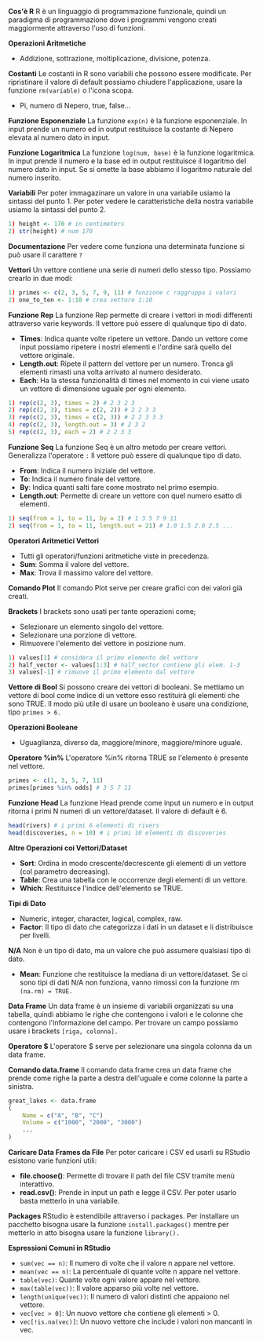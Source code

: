 **Cos'è R**
R è un linguaggio di programmazione funzionale, quindi un paradigma di programmazione dove i programmi vengono creati maggiormente attraverso l'uso di funzioni.

**Operazioni Aritmetiche**
- Addizione, sottrazione, moltiplicazione, divisione, potenza.

**Costanti**
Le costanti in R sono variabili che possono essere modificate. Per ripristinare il valore di default possiamo chiudere l'applicazione, usare la funzione `rm(variable)` o l'icona scopa.
- Pi, numero di Nepero, true, false...

**Funzione Esponenziale**
La funzione `exp(n)` è la funzione esponenziale. In input prende un numero ed in output restituisce la costante di Nepero elevata al numero dato in input.

**Funzione Logaritmica**
La funzione `log(num, base)` è la funzione logaritmica. In input prende il numero e la base ed in output restituisce il logaritmo del numero dato in input. Se si omette la base abbiamo
il logaritmo naturale del numero inserito.

**Variabili**
Per poter immagazinare un valore in una variabile usiamo la sintassi del punto 1.
Per poter vedere le caratteristiche della nostra variabile usiamo la sintassi del punto 2.

``` R
1) height <- 170 # in centimeters
2) str(height) # num 170
```

**Documentazione**
Per vedere come funziona una determinata funzione si può usare il carattere `?`

**Vettori**
Un vettore contiene una serie di numeri dello stesso tipo. Possiamo crearlo in due modi:

``` R
1) primes <- c(2, 3, 5, 7, 9, 11) # funzione c raggruppa i valori
2) one_to_ten <- 1:10 # crea vettore 1:10
```

**Funzione Rep**
La funzione Rep permette di creare i vettori in modi differenti attraverso varie keywords.
Il vettore può essere di qualunque tipo di dato.

- **Times**: Indica quante volte ripetere un vettore. Dando un vettore come input possiamo ripetere i nostri elementi e l'ordine sarà quello del vettore originale.
- **Length.out**: Ripete il pattern del vettore per un numero. Tronca gli elementi rimasti una volta arrivato al numero desiderato.
- **Each**: Ha la stessa funzionalità di times nel momento in cui viene usato un vettore di dimensione uguale per ogni elemento.

``` R
1) rep(c(2, 3), times = 2) # 2 3 2 3
2) rep(c(2, 3), times = c(2, 2)) # 2 2 3 3
3) rep(c(2, 3), times = c(2, 3)) # 2 2 3 3 3
4) rep(c(2, 3), length.out = 3) # 2 3 2
5) rep(c(2, 3), each = 2) # 2 2 3 3
```

**Funzione Seq**
La funzione Seq è un altro metodo per creare vettori. Generalizza l'operatore `:`
Il vettore può essere di qualunque tipo di dato.

- **From**: Indica il numero iniziale del vettore.
- **To**: Indica il numero finale del vettore.
- **By**: Indica quanti salti fare come mostrato nel primo esempio.
- **Length.out**: Permette di creare un vettore con quel numero esatto di elementi.

``` R
1) seq(from = 1, to = 11, by = 2) # 1 3 5 7 9 11
2) seq(from = 1, to = 11, length.out = 21) # 1.0 1.5 2.0 2.5 ...
```

**Operatori Aritmetici Vettori**
- Tutti gli operatori/funzioni aritmetiche viste in precedenza.
- **Sum**: Somma il valore del vettore.
- **Max**: Trova il massimo valore del vettore.

**Comando Plot**
Il comando Plot serve per creare grafici con dei valori già creati.

**Brackets**
I brackets sono usati per tante operazioni come;
- Selezionare un elemento singolo del vettore.
- Selezionare una porzione di vettore.
- Rimuovere l'elemento del vettore in posizione num.

``` R
1) values[1] # considera il primo elemento del vettore
2) half_vector <- values[1:3] # half_vector contiene gli elem. 1-3
3) values[-1] # rimuove il primo elemento dal vettore
```

**Vettore di Bool**
Si possono creare dei vettori di booleani. Se mettiamo un vettore di bool come indice di un vettore esso restituirà gli elementi che sono TRUE. Il modo più utile di usare un booleano è
usare una condizione, tipo `primes > 6.`

**Operazioni Booleane**
- Uguaglianza, diverso da, maggiore/minore, maggiore/minore uguale.

**Operatore %in%**
L'operatore %in% ritorna TRUE se l'elemento è presente nel vettore.

``` R
primes <- c(1, 3, 5, 7, 11)
primes[primes %in% odds] # 3 5 7 11
```

**Funzione Head**
La funzione Head prende come input un numero e in output ritorna i primi N numeri di un vettore/dataset. Il valore di default è 6.

``` R
head(rivers) # i primi 6 elementi di rivers
head(discoveries, n = 10) # i primi 10 elementi di discoveries
```

**Altre Operazioni coi Vettori/Dataset**
- **Sort**: Ordina in modo crescente/decrescente gli elementi di un vettore (col parametro decreasing).
- **Table**: Crea una tabella con le occorrenze degli elementi di un vettore.
- **Which**: Restituisce l'indice dell'elemento se TRUE.

**Tipi di Dato**
- Numeric, integer, character, logical, complex, raw.
- **Factor**: Il tipo di dato che categorizza i dati in un dataset e li distribuisce per livelli.

**N/A**
Non è un tipo di dato, ma un valore che può assumere qualsiasi tipo di dato.
- **Mean**: Funzione che restituisce la mediana di un vettore/dataset. Se ci sono tipi di dati N/A non funziona, vanno rimossi con la funzione rm `(na.rm) = TRUE.`

**Data Frame**
Un data frame è un insieme di variabili organizzati su una tabella, quindi abbiamo le righe che contengono i valori e le colonne che contengono l'informazione del campo. Per trovare
un campo possiamo usare i brackets `[riga, colonna].`

**Operatore $**
L'operatore $ serve per selezionare una singola colonna da un data frame.

**Comando data.frame**
Il comando data.frame crea un data frame che prende come righe la parte a destra dell'uguale e come colonne la parte a sinistra.

``` R
great_lakes <- data.frame
(
	Name = c("A", "B", "C")
	Volume = c("1000", "2000", "3000")
	...
)
```

**Caricare Data Frames da File**
Per poter caricare i CSV ed usarli su RStudio esistono varie funzioni utili:
- **file.choose()**: Permette di trovare il path del file CSV tramite menù interattivo.
- **read.csv()**: Prende in input un path e legge il CSV. Per poter usarlo basta metterlo in una variabile.

**Packages**
RStudio è estendibile attraverso i packages. Per installare un pacchetto bisogna usare 
la funzione `install.packages()` mentre per metterlo in atto bisogna usare la funzione `library().`

**Espressioni Comuni in RStudio**
- `sum(vec == n)`: Il numero di volte che il valore n appare nel vettore.
- `mean(vec == n)`: La percentuale di quante volte n appare nel vettore.
- `table(vec)`: Quante volte ogni valore appare nel vettore.
- `max(table(vec))`: Il valore apparso più volte nel vettore.
- `length(unique(vec))`: Il numero di valori distinti che appaiono nel vettore.
- `vec[vec > 0]`: Un nuovo vettore che contiene gli elementi > 0.
- `vec[!is.na(vec)]`: Un nuovo vettore che include i valori non mancanti in vec.




